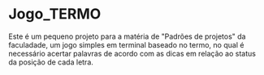 # Jogo_TERMO

Este é um pequeno projeto para a matéria de "Padrões de projetos" da faculadade, um jogo simples em terminal baseado no termo, no qual é necessário acertar palavras de
acordo com as dicas em relação ao status da posição de cada letra.
